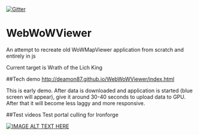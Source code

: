 [![Gitter](https://badges.gitter.im/Join%20Chat.svg)](https://gitter.im/Deamon87/WebWoWViewer?utm_source=badge&utm_medium=badge&utm_campaign=pr-badge&utm_content=badge)
# WebWoWViewer
An attempt to recreate old WoWMapViewer application from scratch and entirely in js

Current target is Wrath of the Lich King

##Tech demo
http://deamon87.github.io/WebWoWViewer/index.html

This is early demo. 
After data is downloaded and application is started (blue screen will appear), give it around 30-40 seconds to upload data to GPU. After that it will become less laggy and more responsive.

##Test videos
Test portal culling for Ironforge

[![IMAGE ALT TEXT HERE](http://i.imgur.com/FrWJB3i.png)](https://www.youtube.com/watch?v=_QJVAMeTiyM)
